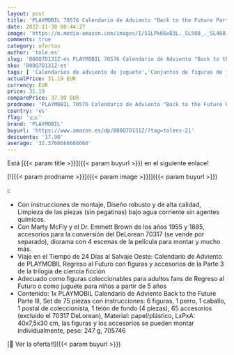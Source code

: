 ```yaml
---
layout: post
title: 'PLAYMOBIL 70576 Calendario de Adviento "Back to the Future Parte III"  A partir de 5 años'
date: 2022-11-30 00:44:27
image: 'https://m.media-amazon.com/images/I/51LPkK6xB3L._SL500_._SL400_.jpg'
comments: true
category: ofertas
author: 'tole.es'
slug: 'B08Q7D131Z-es PLAYMOBIL 70576 Calendario de Adviento "Back to the Future...'
sku: 'B08Q7D131Z-es'
tags: [ 'Calendarios de adviento de juguete','Conjuntos de figuras de juguete','Juguetes','Juguetes y juegos','Muñecos y figuras','adviento','playmobil','🇪🇸', ]
actualPrice: 31.19 EUR
currency: EUR
price: 31.19
comparePrice: 37.99 EUR
prodname: 'PLAYMOBIL 70576 Calendario de Adviento "Back to the Future Parte III"  A partir de 5 años'
country: 'es'
flag: '🇪🇸'
brand: 'PLAYMOBIL'
buyurl: 'https://www.amazon.es/dp/B08Q7D131Z/?tag=tolees-21'
descuento: '17.90'
average: '32.3766666666666'
---
```


Está [{{< param title >}}]({{< param buyurl >}}) en el siguiente enlace!

[![{{< param prodname >}}]({{< param image >}})]({{< param buyurl >}})

ℹ️:

- Con instrucciones de montaje, Diseño robusto y de alta calidad, Limpieza de las piezas (sin pegatinas) bajo agua corriente sin agentes químicos.
- Con Marty McFly y el Dr. Emmett Brown de los años 1955 y 1885, accesorios para la conversión del DeLorean 70317 (se vende por separado), diorama con 4 escenas de la película para montar y mucho más.
- Viaje en el Tiempo de 24 Días al Salvaje Oeste: Calendario de Adviento de PLAYMOBIL Regreso al Futuro con figuras y accesorios de la Parte 3 de la trilogía de ciencia ficción
- Adecuado como figuras coleccionables para adultos fans de Regreso al Futuro o como juguete para niños a partir de 5 años
- Contenido: 1x PLAYMOBIL Calendario de Adviento Back to the Future Parte III, Set de 75 piezas con instrucciones: 6 figuras, 1 perro, 1 caballo, 1 postal de coleccionista, 1 telón de fondo (4 piezas), 65 accesorios (excluido el 70317 DeLorean), Material: papel/plástico, LxPxA: 40x7,5x30 cm, las figuras y los accesorios se pueden montar individualmente, peso: 247 g, 705746

[🛒 Ver la oferta!!]({{< param buyurl >}})
